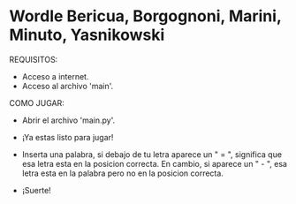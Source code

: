 # Wordle Bericua, Borgognoni, Marini, Minuto, Yasnikowski
REQUISITOS:
- Acceso a internet.
- Acceso al archivo 'main'.

COMO JUGAR: 
- Abrir el archivo 'main.py'.
- ¡Ya estas listo para jugar!
- Inserta una palabra, si debajo de tu letra aparece un " = ", significa que esa letra esta en la posicion correcta. En cambio, si aparece un  " - ", esa letra esta en la palabra pero no en la posicion correcta.
 
- ¡Suerte!
